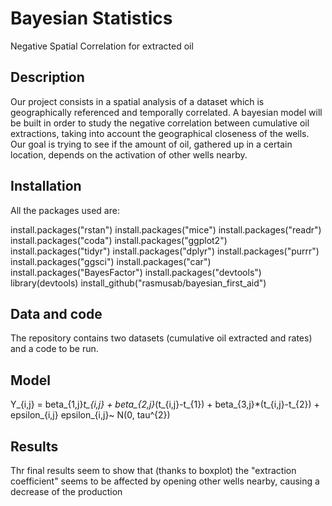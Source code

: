 # Bayesian Statistics
Negative Spatial Correlation for extracted oil

## Description
Our project consists in a spatial analysis of a dataset which is geographically referenced and temporally correlated. A bayesian model will be built in order to study the negative correlation between cumulative oil extractions, taking into account the geographical closeness of the wells. Our goal is trying to see if the amount of oil, gathered up in a certain location, depends on the activation of other wells nearby.

## Installation
All the packages used are:

install.packages("rstan")
install.packages("mice")
install.packages("readr")
install.packages("coda")
install.packages("ggplot2")
install.packages("tidyr")
install.packages("dplyr")
install.packages("purrr")
install.packages("ggsci")
install.packages("car")
install.packages("BayesFactor")
install.packages("devtools")
library(devtools)
install_github("rasmusab/bayesian_first_aid")

## Data and code
The repository contains two datasets (cumulative oil extracted and rates) and a code to be run.

## Model
Y_{i,j} = beta_{1,j}*t_{i,j} + beta_{2,j}*(t_{i,j}-t_{1}) + beta_{3,j}*(t_{i,j}-t_{2}) +  epsilon_{i,j} 
epsilon_{i,j}~ N(0, tau^{2})
## Results
Thr final results seem to show that (thanks to boxplot) the "extraction coefficient" seems to be affected by opening other wells nearby, causing a decrease of the production
